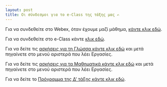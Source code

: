 ```yaml
---
layout: post
title: Οι σύνδεσμοι για το e-Class της τάξης μας ✍
---
```


Για να συνδεθείτε στο Webex, όταν έχουμε μαζί μάθημα, [κάντε κλικ εδώ](https://minedu-primary2.webex.com/meet/liagason).  

Για να συνδεθείτε στο e-Class κάντε [κλικ εδώ](https://eclass.sch.gr/).  

Για να δείτε τις [ασκήσεις για τη Γλώσσα κάντε κλικ εδώ](https://eclass01.sch.gr/courses/9010593105/) και μετά πηγαίνετε στο μενού αριστερά που λέει Εργασίες.  

Για να δείτε τις [ασκήσεις για τα Μαθηματικά κάντε κλικ εδώ](https://eclass01.sch.gr/courses/9010408106/) και μετά πηγαίνετε στο μενού αριστερά που λέει Εργασίες.  

Για να δείτε το [Πρόγραμμα της Δ' τάξης κάντε κλικ εδώ](https://blogs.sch.gr/dimkzev/2020/11/16/programma-kai-eikonikes-aithoyses-gia-ti-sygchroni-ex-apostaseos-ekpaideysi/).

